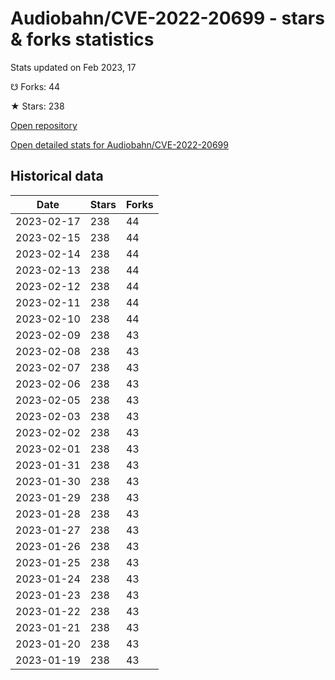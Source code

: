 # Audiobahn/CVE-2022-20699 - stars & forks statistics

Stats updated on Feb 2023, 17

☋ Forks: 44

★ Stars: 238

[Open repository](https://github.com/Audiobahn/CVE-2022-20699)

[Open detailed stats for Audiobahn/CVE-2022-20699](https://reviewgithub.com/rep/Audiobahn/CVE-2022-20699)

## Historical data
| Date | Stars | Forks |
|------|-------|-------|
| 2023-02-17 | 238 | 44 | 
| 2023-02-15 | 238 | 44 | 
| 2023-02-14 | 238 | 44 | 
| 2023-02-13 | 238 | 44 | 
| 2023-02-12 | 238 | 44 | 
| 2023-02-11 | 238 | 44 | 
| 2023-02-10 | 238 | 44 | 
| 2023-02-09 | 238 | 43 | 
| 2023-02-08 | 238 | 43 | 
| 2023-02-07 | 238 | 43 | 
| 2023-02-06 | 238 | 43 | 
| 2023-02-05 | 238 | 43 | 
| 2023-02-03 | 238 | 43 | 
| 2023-02-02 | 238 | 43 | 
| 2023-02-01 | 238 | 43 | 
| 2023-01-31 | 238 | 43 | 
| 2023-01-30 | 238 | 43 | 
| 2023-01-29 | 238 | 43 | 
| 2023-01-28 | 238 | 43 | 
| 2023-01-27 | 238 | 43 | 
| 2023-01-26 | 238 | 43 | 
| 2023-01-25 | 238 | 43 | 
| 2023-01-24 | 238 | 43 | 
| 2023-01-23 | 238 | 43 | 
| 2023-01-22 | 238 | 43 | 
| 2023-01-21 | 238 | 43 | 
| 2023-01-20 | 238 | 43 | 
| 2023-01-19 | 238 | 43 | 

